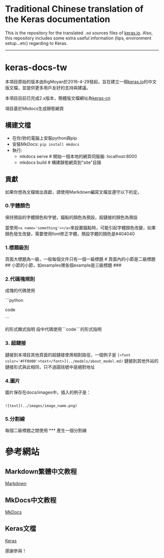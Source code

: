 # Traditional Chinese translation of the Keras documentation

This is the repository for the translated `.md` sources files of [keras.io](http://keras.io/). 
Also, this repository includes some extra useful information (tips, environment setup...etc) 
regarding to Keras.

---


# keras-docs-tw

本項目原始的版本由BigMoyan於2016-4-29發起，旨在建立一個[keras.io](keras.io)的中文版文檔，並提供更多用戶友好的支持與建議。

本項目目前已完成2.x版本，簡體版文檔網址為[keras-cn](http://keras-cn.readthedocs.io/en/latest/)

項目基於Mkdocs生成靜態網頁

## 構建文檔
- 在你/妳的電腦上安裝python與pip
- 安裝MkDocs: ```pip install mkdocs```
- 執行:
  - mkdocs serve # 開始一個本地的網頁伺服器: localhost:8000
  - mkdocs build # 構建靜態網頁到"site"目錄

## 貢獻
如果你想為文檔做出貢獻，請使用Markdown編寫文檔並遵守以下約定。

### 0.字體顏色

保持預設的字體顏色和字號，錨點的顏色為預設，超鏈接的顏色為預設

當使用```<a name='something'></a>```來設置錨點時，可能引起字體顏色改變，如果顏色發生改變，需要使用font修正字體，預設字體的顏色是#404040

### 1.標題級別

頁面大標題為一級，一般每個文件只有一個一級標題 #
頁面內的小節是二級標題 ##
小節的小節，如examples裡各個example是三級標題 ###
  
### 2.代碼塊規則

成塊的代碼使用

\`\`\`python

code

\`\`\`

的形式顯式指明
段中代碼使用\`\`\`code\`\`\`的形式指明

### 3. 超鏈接

鏈接到本項目其他頁面的超鏈接使用相對路徑，一個例子是
```[<font color='#FF0000'>text</font>](../models/about_model.md)```
鏈接到其他外站的鏈接形式與此相同，只不過圓括號中是絕對地址

### 4.圖片

圖片保存在docs/images中，插入的例子是：

```

![text](../images/image_name.png)

```

### 5.分割線

每個二級標題之間使用
\*\*\*
產生一個分割線

# 參考網站

## Markdown繁體中文教程

[Markdown](http://http://markdown.tw/)

## MkDocs中文教程

[MkDocs](http://markdown-docs-zh.readthedocs.io/zh_CN/latest/)

## Keras文檔

[Keras](http://keras.io/)

感謝參與！